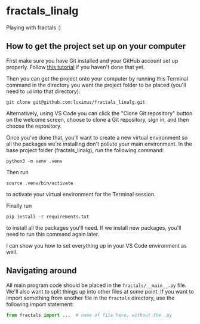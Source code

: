 # fractals_linalg

Playing with fractals :)

## How to get the project set up on your computer

First make sure you have Git installed and your GitHub account set up properly. Follow
[this tutorial](https://github.com/arpost/learning-git-and-github) if you haven't done that yet.

Then you can get the project onto your computer by running this Terminal command in the directory you want the
project folder to be placed (you'll need to `cd` into that directory):
```shell
git clone git@github.com:luximus/fractals_linalg.git
```
Alternatively, using VS Code you can click the "Clone Git repository" button on the welcome screen, choose to
clone a Git repository, sign in, and then choose the repository.

Once you've done that, you'll want to create a new virtual environment so all the packages we're installing don't
pollute your main environment. In the base project folder (fractals_linalg), run the following command:
```shell
python3 -m venv .venv
```
Then run
```shell
source .venv/bin/activate
```
to activate your virtual environment for the Terminal session.

Finally run
```shell
pip install -r requirements.txt
```
to install all the packages you'll need. If we install new packages, you'll need to run this command again later.

I can show you how to set everything up in your VS Code environment as well.

## Navigating around

All main program code should be placed in the `fractals/__main__.py` file. We'll also want to split things up into
other files at some point. If you want to import something from another file in the `fractals` directory, use
the following import statement:
```python
from fractals import ...  # name of file here, without the .py
```

